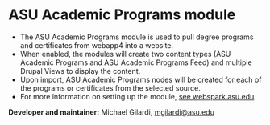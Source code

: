 # ASU Academic Programs module

* The ASU Academic Programs module is used to pull degree programs and certificates from webapp4 into a website.
* When enabled, the modules will create two content types (ASU Academic Programs and ASU Academic Programs Feed) and multiple Drupal Views to display the content.
* Upon import, ASU Academic Programs nodes will be created for each of the programs or certificates from the selected source.
* For more information on setting up the module, [see webspark.asu.edu](https://webspark.asu.edu).

**Developer and maintainer:** Michael Gilardi, mgilardi@asu.edu
